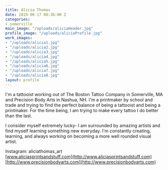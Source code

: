 ```yaml
---
title: Alicia Thomas
date: 2019-06-17 00:36:00 Z
categories:
- somerville
main_image: "/uploads/aliciaHeader.jpg"
profile_image: "/uploads/aliciaProfile.jpg"
work_images:
- "/uploads/alicia1.jpg"
- "/uploads/alicia2.jpg"
- "/uploads/alicia3.jpg"
- "/uploads/alicia4.jpg"
- "/uploads/alicia5.jpg"
- "/uploads/alicia6.jpg"
- "/uploads/alicia7.jpg"
- "/uploads/alicia8.jpg"
layout: profile
---
```


I'm a tattooist working out of The Boston Tattoo Company in Somerville, MA and Precision Body Arts in Nashua, NH. I'm a printmaker by school and trade and trying to find the perfect balance of being a tattooist and being a printmaker. For the time being, I am trying to make every tattoo I do better than the last.

I consider myself extremely lucky- I am surrounded by amazing artists and find myself learning something new everyday. I'm constantly creating, learning, and always working on becoming a more well rounded visual artist.  
  
Instagram: aliciathomas_art  
[www.aliciasprintsandstuff.com](http://www.aliciasprintsandstuff.com)  
[http://www.precisionbodyarts.com](http://www.precisionbodyarts.com)  